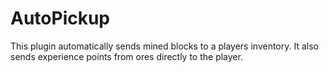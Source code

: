 # AutoPickup
This plugin automatically sends mined blocks to a players inventory.
It also sends experience points from ores directly to the player.